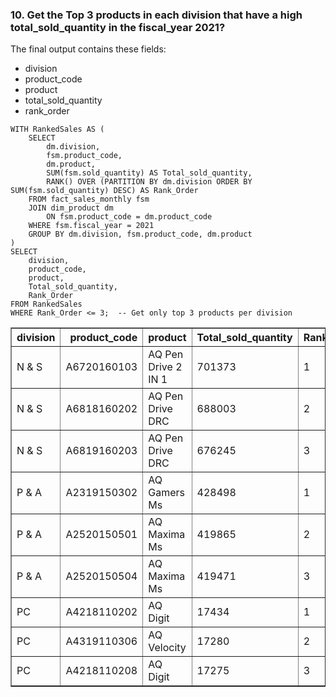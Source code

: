 ### 10. Get the Top 3 products in each division that have a high total_sold_quantity in the fiscal_year 2021? 

The final output contains these fields:
- division
- product_code
- product
- total_sold_quantity
- rank_order

```
WITH RankedSales AS (
    SELECT 
        dm.division,
        fsm.product_code,
        dm.product,
        SUM(fsm.sold_quantity) AS Total_sold_quantity,
        RANK() OVER (PARTITION BY dm.division ORDER BY SUM(fsm.sold_quantity) DESC) AS Rank_Order
    FROM fact_sales_monthly fsm
    JOIN dim_product dm 
        ON fsm.product_code = dm.product_code
    WHERE fsm.fiscal_year = 2021 
    GROUP BY dm.division, fsm.product_code, dm.product
)
SELECT 
    division, 
    product_code, 
    product, 
    Total_sold_quantity, 
    Rank_Order
FROM RankedSales
WHERE Rank_Order <= 3;  -- Get only top 3 products per division
```

<table border="1" class="dataframe">
  <thead>
    <tr style="text-align: right;">
      <th>division</th>
      <th>product_code</th>
      <th>product</th>
      <th>Total_sold_quantity</th>
      <th>Rank_Order</th>
    </tr>
  </thead>
  <tbody>
    <tr>
      <td>N &amp; S</td>
      <td>A6720160103</td>
      <td>AQ Pen Drive 2 IN 1</td>
      <td>701373</td>
      <td>1</td>
    </tr>
    <tr>
      <td>N &amp; S</td>
      <td>A6818160202</td>
      <td>AQ Pen Drive DRC</td>
      <td>688003</td>
      <td>2</td>
    </tr>
    <tr>
      <td>N &amp; S</td>
      <td>A6819160203</td>
      <td>AQ Pen Drive DRC</td>
      <td>676245</td>
      <td>3</td>
    </tr>
    <tr>
      <td>P &amp; A</td>
      <td>A2319150302</td>
      <td>AQ Gamers Ms</td>
      <td>428498</td>
      <td>1</td>
    </tr>
    <tr>
      <td>P &amp; A</td>
      <td>A2520150501</td>
      <td>AQ Maxima Ms</td>
      <td>419865</td>
      <td>2</td>
    </tr>
    <tr>
      <td>P &amp; A</td>
      <td>A2520150504</td>
      <td>AQ Maxima Ms</td>
      <td>419471</td>
      <td>3</td>
    </tr>
    <tr>
      <td>PC</td>
      <td>A4218110202</td>
      <td>AQ Digit</td>
      <td>17434</td>
      <td>1</td>
    </tr>
    <tr>
      <td>PC</td>
      <td>A4319110306</td>
      <td>AQ Velocity</td>
      <td>17280</td>
      <td>2</td>
    </tr>
    <tr>
      <td>PC</td>
      <td>A4218110208</td>
      <td>AQ Digit</td>
      <td>17275</td>
      <td>3</td>
    </tr>
  </tbody>
</table>


